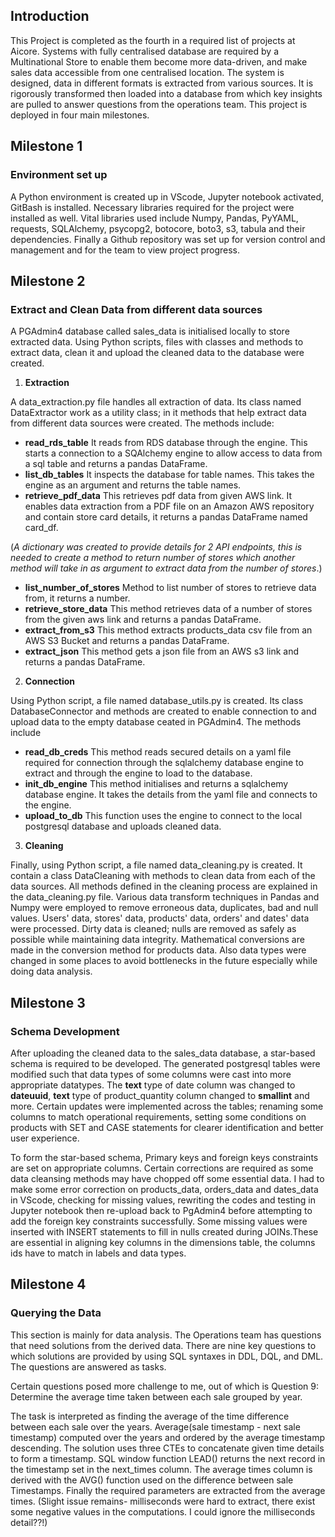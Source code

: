 
## Introduction


This Project is completed as the fourth in a required list of projects at Aicore. Systems with fully centralised database are required by a Multinational Store to enable them become more data-driven, and make sales data accessible from one centralised location. The system is designed, data in different formats is extracted from various sources. It is rigorously transformed then loaded into a database from which key insights are pulled to answer questions from the operations team. This project is deployed in four main milestones.

## Milestone 1
### Environment set up


A Python environment is created up in VScode, Jupyter notebook activated, GitBash is installed. Necessary libraries required for the project were installed as well. Vital libraries used include Numpy, Pandas, PyYAML, requests, SQLAlchemy, psycopg2, botocore, boto3, s3, tabula and their dependencies. Finally a Github repository was set up for version control and management and for the team to view project progress.

## Milestone 2
### Extract and Clean Data from different data sources


A PGAdmin4 database called sales_data is initialised locally to store extracted data.
Using Python scripts, files with classes and methods to extract data, clean it and upload the cleaned data to the database were created. 
  
1. **Extraction**


A data_extraction.py file handles all extraction of data. Its class named DataExtractor work as a utility class; in it methods that help extract data from different data sources were created. 
The methods include:
- **read_rds_table** It reads from RDS database through the engine. This starts a connection to a SQAlchemy engine to allow access to data from a sql table and returns a pandas DataFrame.
- **list_db_tables** It inspects the database for table names. This takes the engine as an argument and returns the table names.
- **retrieve_pdf_data** This retrieves pdf data from given AWS link. It enables data extraction from a PDF file on an Amazon AWS repository and contain store card details, it returns a pandas DataFrame named card_df.

(*A dictionary was created to provide details for 2 API endpoints, this is needed to create a method to return number of stores which another method will take in as argument to extract data from the number of stores*.)
- **list_number_of_stores** Method to list number of stores to retrieve data from, it returns a number.
- **retrieve_store_data** This method retrieves data of a number of stores from the given aws link and returns a pandas DataFrame.
- **extract_from_s3** This method extracts products_data csv file from an AWS S3 Bucket and returns a pandas DataFrame.
- **extract_json** This method gets a json file from an AWS s3 link and returns a pandas DataFrame.

2. **Connection**


Using Python script, a file named database_utils.py is created. Its class DatabaseConnector and methods are created to enable connection to and upload data to the empty database ceated in PGAdmin4. The methods include
- **read_db_creds** 
This method reads secured details on a yaml file required for connection through the sqlalchemy database engine to extract and through the engine to load to the database.
- **init_db_engine**
This method initialises and returns a sqlalchemy database engine. It takes the details from the yaml file and connects to the engine.
- **upload_to_db**
This function uses the engine to connect to the local postgresql database and uploads cleaned data.
    
3. **Cleaning** 


Finally, using Python script, a file named data_cleaning.py is created. It contain a class DataCleaning with methods to clean data from each of the data sources.
All methods defined in the cleaning process are explained in the data_cleaning.py file. Various data transform techniques in Pandas and Numpy were employed to remove erroneous data, duplicates, bad and null values. Users' data, stores' data, products' data, orders' and dates' data were processed. Dirty data is cleaned; nulls are removed as safely as possible while maintaining data integrity. Mathematical conversions are made in the conversion method for products data. Also data types were changed in some places to avoid bottlenecks in the future especially while doing data analysis. 

## Milestone 3
### Schema Development


After uploading the cleaned data to the sales_data database, a star-based schema is required to be developed. The generated postgresql tables were modified such that data types of some columns were cast into more appropriate datatypes. The **text** type of date column was changed to **dateuuid**, **text** type of product_quantity column changed to **smallint** and more. Certain updates were implemented across the tables; renaming some columns to match operational requirements, setting some conditions on products with SET and CASE statements for clearer identification and better user experience. 


To form the star-based schema, Primary keys and foreign keys constraints are set on appropriate columns. Certain corrections are required as some data cleansing methods may have chopped off some essential data. I had to make some 
error correction on products_data, orders_data and dates_data in VScode, checking for missing values, rewriting the codes and testing in Jupyter notebook then re-upload back to PgAdmin4 before attempting to add the foreign key constraints successfully. Some missing values were inserted with INSERT statements to fill in nulls created during JOINs.These are essential in aligning key columns in the dimensions table, the columns ids have to match in labels and data types. 

## Milestone 4
### Querying the Data


This section is mainly for data analysis. The Operations team has questions that need solutions from the derived data. There are nine key questions to which solutions are provided by using SQL syntaxes in DDL, DQL, and DML. The questions are answered as tasks.

Certain questions posed more challenge to me, out of which is Question 9: Determine the average time taken between each sale grouped by year.


The task is interpreted as finding the average of the time difference between each sale over the years. 
Average(sale timestamp - next sale timestamp) computed over the years and ordered by 
the average timestamp descending. The solution uses three CTEs to concatenate given time details to form a timestamp. SQL window function LEAD() returns the next record in the timestamp set in the next_times column.
The average times column is derived with the AVG() function used on the difference between sale 
Timestamps. Finally the required parameters are extracted from the average times. 
(Slight issue remains- milliseconds were hard to extract, there exist some negative values in the computations. I could ignore the milliseconds detail??!)



